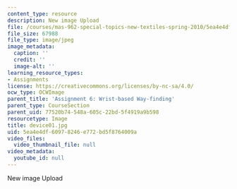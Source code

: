 ```yaml
---
content_type: resource
description: New image Upload
file: /courses/mas-962-special-topics-new-textiles-spring-2010/5ea4e4df60978246e772bd5f8764009a_device01.jpg
file_size: 67988
file_type: image/jpeg
image_metadata:
  caption: ''
  credit: ''
  image-alt: ''
learning_resource_types:
- Assignments
license: https://creativecommons.org/licenses/by-nc-sa/4.0/
ocw_type: OCWImage
parent_title: 'Assignment 6: Wrist-based Way-finding'
parent_type: CourseSection
parent_uid: 77520b74-548a-605c-22bd-5f4919a9b598
resourcetype: Image
title: device01.jpg
uid: 5ea4e4df-6097-8246-e772-bd5f8764009a
video_files:
  video_thumbnail_file: null
video_metadata:
  youtube_id: null
---
```

New image Upload